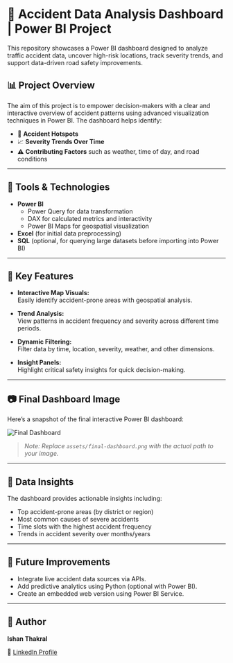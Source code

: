 # 🚦 Accident Data Analysis Dashboard | Power BI Project

This repository showcases a Power BI dashboard designed to analyze traffic accident data, uncover high-risk locations, track severity trends, and support data-driven road safety improvements.

## 📊 Project Overview

The aim of this project is to empower decision-makers with a clear and interactive overview of accident patterns using advanced visualization techniques in Power BI. The dashboard helps identify:

- 🚧 **Accident Hotspots**  
- 📈 **Severity Trends Over Time**  
- ⚠️ **Contributing Factors** such as weather, time of day, and road conditions

---

## 🧰 Tools & Technologies

- **Power BI**
  - Power Query for data transformation
  - DAX for calculated metrics and interactivity
  - Power BI Maps for geospatial visualization
- **Excel** (for initial data preprocessing)
- **SQL** (optional, for querying large datasets before importing into Power BI)

---

## 📍 Key Features

- **Interactive Map Visuals:**  
  Easily identify accident-prone areas with geospatial analysis.

- **Trend Analysis:**  
  View patterns in accident frequency and severity across different time periods.

- **Dynamic Filtering:**  
  Filter data by time, location, severity, weather, and other dimensions.

- **Insight Panels:**  
  Highlight critical safety insights for quick decision-making.

---

## 📷 Final Dashboard Image

Here’s a snapshot of the final interactive Power BI dashboard:

![Final Dashboard](assets/final_dashboard.png)

> *Note: Replace `assets/final-dashboard.png` with the actual path to your image.*

---

## 🧪 Data Insights

The dashboard provides actionable insights including:
- Top accident-prone areas (by district or region)
- Most common causes of severe accidents
- Time slots with the highest accident frequency
- Trends in accident severity over months/years

---

## 🎯 Future Improvements

- Integrate live accident data sources via APIs.
- Add predictive analytics using Python (optional with Power BI).
- Create an embedded web version using Power BI Service.

---

## 👤 Author

**Ishan Thakral**  

🔗 [LinkedIn Profile](https://www.linkedin.com/in/ishanthakral)


